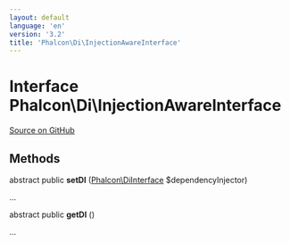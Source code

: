 ```yaml
---
layout: default
language: 'en'
version: '3.2'
title: 'Phalcon\Di\InjectionAwareInterface'
---
```

# Interface **Phalcon\Di\InjectionAwareInterface**

<a href="https://github.com/phalcon/cphalcon/tree/v3.2.0/phalcon/di/injectionawareinterface.zep" class="btn btn-default btn-sm">Source on GitHub</a>

## Methods
abstract public  **setDI** ([Phalcon\DiInterface](/3.2/en/api/Phalcon_DiInterface) $dependencyInjector)

...


abstract public  **getDI** ()

...


